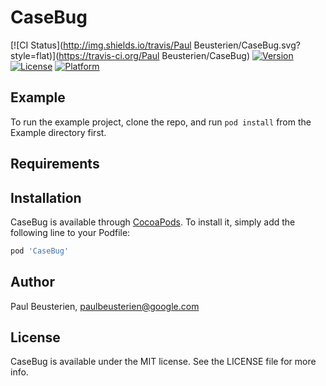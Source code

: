 # CaseBug

[![CI Status](http://img.shields.io/travis/Paul Beusterien/CaseBug.svg?style=flat)](https://travis-ci.org/Paul Beusterien/CaseBug)
[![Version](https://img.shields.io/cocoapods/v/CaseBug.svg?style=flat)](http://cocoapods.org/pods/CaseBug)
[![License](https://img.shields.io/cocoapods/l/CaseBug.svg?style=flat)](http://cocoapods.org/pods/CaseBug)
[![Platform](https://img.shields.io/cocoapods/p/CaseBug.svg?style=flat)](http://cocoapods.org/pods/CaseBug)

## Example

To run the example project, clone the repo, and run `pod install` from the Example directory first.

## Requirements

## Installation

CaseBug is available through [CocoaPods](http://cocoapods.org). To install
it, simply add the following line to your Podfile:

```ruby
pod 'CaseBug'
```

## Author

Paul Beusterien, paulbeusterien@google.com

## License

CaseBug is available under the MIT license. See the LICENSE file for more info.
